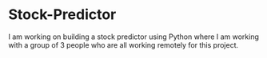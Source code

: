 # Stock-Predictor
I am working on building a stock predictor using Python where I am working with a group of 3 people who are all working remotely for this project.
